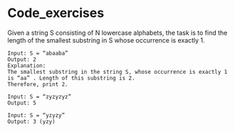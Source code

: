 # Code_exercises
Given a string S consisting of N lowercase alphabets, the task is to find the length of the smallest substring in S whose occurrence is exactly 1.

````
Input: S = “abaaba”
Output: 2
Explanation: 
The smallest substring in the string S, whose occurrence is exactly 1 is “aa” . Length of this substring is 2.
Therefore, print 2.

Input: S = “zyzyzyz”
Output: 5

Input: S = “yzyzy”
Output: 3 (yzy)
````


